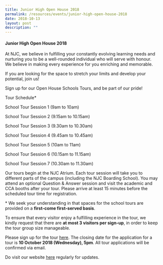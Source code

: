 ```yaml
---
title: Junior High Open House 2018
permalink: /resources/events/junior-high-open-house-2018
date: 2018-10-13
layout: post
description: ""
---
```

#### Junior High Open House 2018

At NJC, we believe in fulfilling your constantly evolving learning needs and nurturing you to be a well-rounded individual who will serve with honour. We believe in making every experience for you enriching and memorable.

If you are looking for the space to stretch your limits and develop your potential, join us!

Sign up for our Open House Schools Tours, and be part of our pride!

Tour Schedule\*

School Tour Session 1 (9am to 10am)

School Tour Session 2 (9.15am to 10.15am)

School Tour Session 3 (9.30am to 10.30am)

School Tour Session 4 (9.45am to 10.45am)

School Tour Session 5 (10am to 11am)

School Tour Session 6 (10.15am to 11.15am)

School Tour Session 7 (10.30am to 11.30am)

Our tours begin at the NJC Atrium. Each tour session will take you to different parts of the campus (including the NJC Boarding School). You may attend an optional Question & Answer session and visit the academic and CCA booths after your tour. Please arrive at least 15 minutes before the scheduled tour time for registration.

\* We seek your understanding in that spaces for the school tours are provided on a **first-come first-served basis**.

To ensure that every visitor enjoy a fulfilling experience in the tour, we kindly request that there are **at most 3 visitors per sign-up**, in order to keep the tour group size manageable.

Please sign up for the tour [here](https://goo.gl/forms/fY1tAocmTsCnHaf13). The closing date for the application for a tour is **10 October 2018 (Wednesday), 5pm**. All tour applications will be confirmed via email.

Do visit our website [here](https://moe-nationaljc-staging.netlify.app/) regularly for updates.